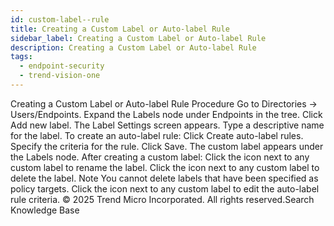 ```yaml
---
id: custom-label--rule
title: Creating a Custom Label or Auto-label Rule
sidebar_label: Creating a Custom Label or Auto-label Rule
description: Creating a Custom Label or Auto-label Rule
tags:
  - endpoint-security
  - trend-vision-one
---
```


 Creating a Custom Label or Auto-label Rule Procedure Go to Directories → Users/Endpoints. Expand the Labels node under Endpoints in the tree. Click Add new label. The Label Settings screen appears. Type a descriptive name for the label. To create an auto-label rule: Click Create auto-label rules. Specify the criteria for the rule. Click Save. The custom label appears under the Labels node. After creating a custom label: Click the icon next to any custom label to rename the label. Click the icon next to any custom label to delete the label. Note You cannot delete labels that have been specified as policy targets. Click the icon next to any custom label to edit the auto-label rule criteria. © 2025 Trend Micro Incorporated. All rights reserved.Search Knowledge Base